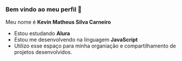 ### Bem vindo ao meu perfil 📖

Meu nome é **Kevin Matheus Silva Carneiro**

- Estou estudando **Alura**
- Estou me desenvolvendo na linguagem **JavaScript**
- Utilizo esse espaço para minha organiação e compartilhamento de projetos desenvolvidos.
